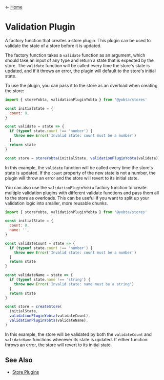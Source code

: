 &larr; [Home](../../../README.md)

# Validation Plugin

A factory function that creates a store plugin. This plugin can be used to validate the state of a store before it is updated.

The factory function takes a `validate` function as an argument, which should take an input of any type and return a state that is expected by the store. The `validate` function will be called every time the store's state is updated, and if it throws an error, the plugin will default to the store's initial state.

To use the plugin, you can pass it to the store as an overload when creating the store:

```js
import { storeYobta, validationPluginYobta } from '@yobta/stores'

const initialState = {
  count: 0,
}

const validate = state => {
  if (typeof state.count !== 'number') {
    throw new Error('Invalid state: count must be a number')
  }
  return state
}

const store = storeYobta(initialState, validationPluginYobta(validate))
```

In this example, the `validate` function will be called every time the store's state is updated. If the `count` property of the new state is not a number, the plugin will throw an error and the store will revert to its initial state.

You can also use the `validationPluginYobta` factory function to create multiple validation plugins with different validate functions and pass them all to the store as overloads. This can be useful if you want to split up your validation logic into smaller, more reusable chunks.

```js
import { storeYobta, validationPluginYobta } from '@yobta/stores'

const initialState = {
  count: 0,
  name: '',
}

const validateCount = state => {
  if (typeof state.count !== 'number') {
    throw new Error('Invalid state: count must be a number')
  }
  return state
}

const validateName = state => {
  if (typeof state.name !== 'string') {
    throw new Error('Invalid state: name must be a string')
  }
  return state
}

const store = createStore(
  initialState,
  validationPluginYobta(validateCount),
  validationPluginYobta(validateName),
)
```

In this example, the store will be validated by both the `validateCount` and `validateName` functions whenever its state is updated. If either function throws an error, the store will revert to its initial state.

## See Also

- [Store Plugins](../index.md)
